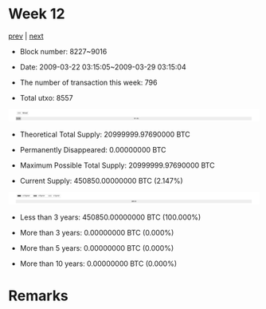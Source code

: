 # Week 12

[prev](week0011.md) | [next](week0013.md)

- Block number: 8227~9016

- Date: 2009-03-22 03:15:05~2009-03-29 03:15:04

- The number of transaction this week: 796

- Total utxo: 8557

![](../images/mined_week0012.png)

- Theoretical Total Supply: 20999999.97690000 BTC

- Permanently Disappeared: 0.00000000 BTC

- Maximum Possible Total Supply: 20999999.97690000 BTC

- Current Supply: 450850.00000000 BTC (2.147%)

![](../images/year_week0012.png)


- Less than 3 years: 450850.00000000 BTC (100.000%)

- More than 3 years: 0.00000000 BTC (0.000%)

- More than 5 years: 0.00000000 BTC (0.000%)

- More than 10 years: 0.00000000 BTC (0.000%)

# Remarks

